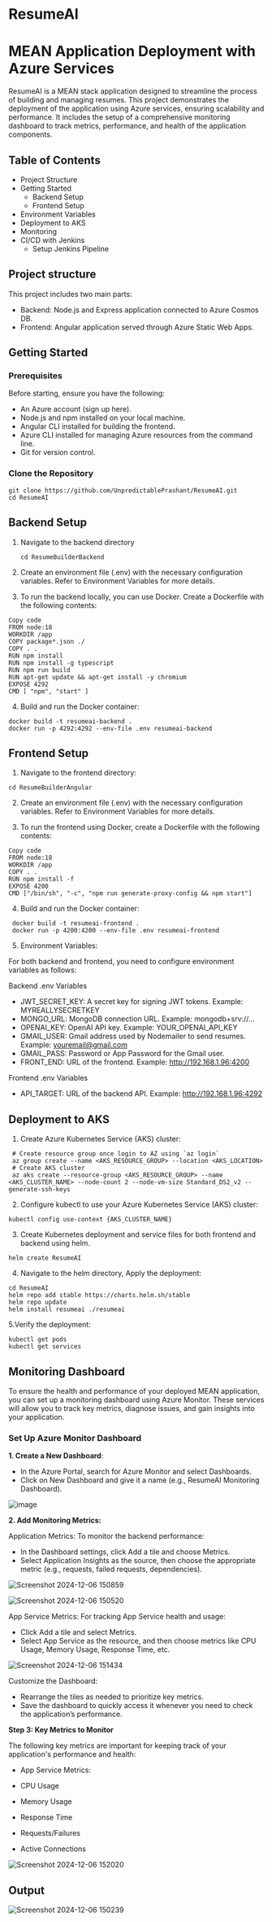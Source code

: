 # ResumeAI

# MEAN Application Deployment with Azure Services

ResumeAI is a MEAN stack application designed to streamline the process of building and managing resumes. This project demonstrates the deployment of the application using Azure services, ensuring scalability and performance. It includes the setup of a comprehensive monitoring dashboard to track metrics, performance, and health of the application components.

## Table of Contents
- Project Structure
- Getting Started
     - Backend Setup
     - Frontend Setup
- Environment Variables
- Deployment to AKS
- Monitoring
- CI/CD with Jenkins
    - Setup Jenkins Pipeline

## Project structure

This project includes two main parts:

- Backend: Node.js and Express application connected to Azure Cosmos DB.
- Frontend: Angular application served through Azure Static Web Apps.

## Getting Started

### Prerequisites

Before starting, ensure you have the following:

- An Azure account (sign up here).
- Node.js and npm installed on your local machine.
- Angular CLI installed for building the frontend.
- Azure CLI installed for managing Azure resources from the command line.
- Git for version control.

### Clone the Repository

```
git clone https://github.com/UnpredictablePrashant/ResumeAI.git
cd ResumeAI
```

## Backend Setup

1. Navigate to the backend directory

    `
     cd ResumeBuilderBackend
    `

3. Create an environment file (.env) with the necessary configuration variables. Refer to Environment Variables for more details.

4. To run the backend locally, you can use Docker. Create a Dockerfile with the following contents:
   
```
Copy code
FROM node:18
WORKDIR /app
COPY package*.json ./
COPY . .
RUN npm install
RUN npm install -g typescript
RUN npm run build
RUN apt-get update && apt-get install -y chromium
EXPOSE 4292
CMD [ "npm", "start" ]
```
4. Build and run the Docker container:

```
docker build -t resumeai-backend .
docker run -p 4292:4292 --env-file .env resumeai-backend
```
## Frontend Setup

1. Navigate to the frontend directory:
   
`
cd ResumeBuilderAngular
`

2. Create an environment file (.env) with the necessary configuration variables. Refer to Environment Variables for more details.
   
3. To run the frontend using Docker, create a Dockerfile with the following contents:
   
 ```
Copy code
FROM node:18
WORKDIR /app
COPY . .
RUN npm install -f
EXPOSE 4200
CMD ["/bin/sh", "-c", "npm run generate-proxy-config && npm start"]
```

4. Build and run the Docker container:
   
 ```
  docker build -t resumeai-frontend .
  docker run -p 4200:4200 --env-file .env resumeai-frontend
 ```

5. Environment Variables:
   
For both backend and frontend, you need to configure environment variables as follows:

 Backend .env Variables
- JWT_SECRET_KEY: A secret key for signing JWT tokens. Example: MYREALLYSECRETKEY
- MONGO_URL: MongoDB connection URL. Example: mongodb+srv://...
- OPENAI_KEY: OpenAI API key. Example: YOUR_OPENAI_API_KEY
- GMAIL_USER: Gmail address used by Nodemailer to send resumes. Example: youremail@gmail.com
- GMAIL_PASS: Password or App Password for the Gmail user.
- FRONT_END: URL of the frontend. Example: http://192.168.1.96:4200

 Frontend .env Variables
- API_TARGET: URL of the backend API. Example: http://192.168.1.96:4292

## Deployment to AKS

1. Create Azure Kubernetes Service (AKS) cluster:
   
```
 # Create resource group once login to AZ using `az login`
 az group create --name <AKS_RESOURCE_GROUP> --location <AKS_LOCATION>
 # Create AKS cluster
 az aks create --resource-group <AKS_RESOURCE_GROUP> --name <AKS_CLUSTER_NAME> --node-count 2 --node-vm-size Standard_DS2_v2 --generate-ssh-keys
```

2. Configure kubectl to use your Azure Kubernetes Service (AKS) cluster:
   
```
kubectl config use-context {AKS_CLUSTER_NAME}
```

3. Create Kubernetes deployment and service files for both frontend and backend using helm.
   
`
 helm create ResumeAI
`

4. Navigate to the helm directory, Apply the deployment:
   
```
cd ResumeAI
helm repo add stable https://charts.helm.sh/stable
helm repo update
helm install resumeai ./resumeai
```

5.Verify the deployment:

```
kubectl get pods
kubectl get services
```

## Monitoring Dashboard

To ensure the health and performance of your deployed MEAN application, you can set up a monitoring dashboard using Azure Monitor. These services will allow you to track key metrics, diagnose issues, and gain insights into your application.

### Set Up Azure Monitor Dashboard

**1. Create a New Dashboard**:

- In the Azure Portal, search for Azure Monitor and select Dashboards.
- Click on New Dashboard and give it a name (e.g., ResumeAI Monitoring Dashboard).

![image](https://github.com/user-attachments/assets/74db26ff-a883-4ec7-ba66-3e48ff06bd45)

**2. Add Monitoring Metrics:**

Application Metrics: To monitor the backend performance:

- In the Dashboard settings, click Add a tile and choose Metrics.
- Select Application Insights as the source, then choose the appropriate metric (e.g., requests, failed requests, dependencies).

![Screenshot 2024-12-06 150859](https://github.com/user-attachments/assets/4004106b-d354-4273-a024-8f33ac230fad)


![Screenshot 2024-12-06 150520](https://github.com/user-attachments/assets/cf25c19c-fed4-4ef4-b195-895d97335116)


App Service Metrics: For tracking App Service health and usage:

- Click Add a tile and select Metrics.
- Select App Service as the resource, and then choose metrics like CPU Usage, Memory Usage, Response Time, etc.

![Screenshot 2024-12-06 151434](https://github.com/user-attachments/assets/6c7c988f-e86d-409a-91da-3eb555c6a43a)

  
Customize the Dashboard:

- Rearrange the tiles as needed to prioritize key metrics.
- Save the dashboard to quickly access it whenever you need to check the application’s performance.

**Step 3: Key Metrics to Monitor**

The following key metrics are important for keeping track of your application's performance and health:

- App Service Metrics:

 - CPU Usage
 - Memory Usage
 - Response Time
 - Requests/Failures
 - Active Connections

![Screenshot 2024-12-06 152020](https://github.com/user-attachments/assets/c3487891-9b19-4f8b-a422-2e77af66e74e)

## Output

![Screenshot 2024-12-06 150239](https://github.com/user-attachments/assets/98d2234e-3e92-47f4-849d-b6f8a70635b8)







